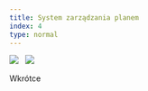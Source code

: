 ```yaml
---
title: System zarządzania planem
index: 4
type: normal
---
```


[![](<https://img.shields.io/badge/github-klient%20(Angular)-3178c6?style=for-the-badge&logo=github>)](https://github.com/milosz08/schedule-management-client) &nbsp;
[![](<https://img.shields.io/badge/github-serwer%20(ASP.NET)-178600?style=for-the-badge&logo=github>)](https://github.com/milosz08/schedule-management-server) &nbsp;

Wkrótce

